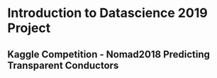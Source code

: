 # Introduction to Datascience 2019 Project
## Kaggle Competition - Nomad2018 Predicting Transparent Conductors
